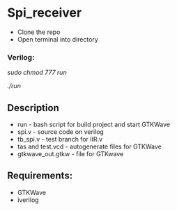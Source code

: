 # Spi_receiver

* Clone the repo
* Open terminal into directory

### Verilog:
*sudo chmod 777 run*

*./run*

## Description
* run - bash script for build project and start GTKWave
* spi.v - source code on verilog
* tb_spi.v - test branch for IIR.v
* tas and test.vcd - autogenerate files for GTKWave
* gtkwave_out.gtkw - file for GTKwave 

## Requirements:
* GTKWave
* iverilog
